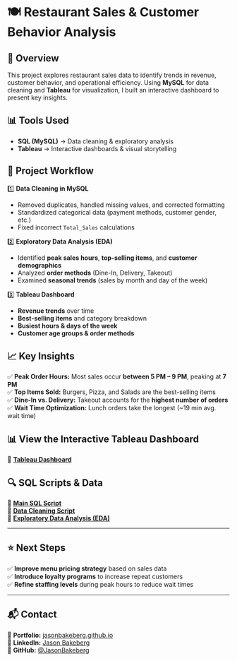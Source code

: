 # 🍽 Restaurant Sales & Customer Behavior Analysis  

## 📌 Overview  
This project explores restaurant sales data to identify trends in revenue, customer behavior, and operational efficiency. Using **MySQL** for data cleaning and **Tableau** for visualization, I built an interactive dashboard to present key insights.  

## 📊 Tools Used  
- **SQL (MySQL)** → Data cleaning & exploratory analysis  
- **Tableau** → Interactive dashboards & visual storytelling  

## 📂 Project Workflow  
1️⃣ **Data Cleaning in MySQL**  
   - Removed duplicates, handled missing values, and corrected formatting  
   - Standardized categorical data (payment methods, customer gender, etc.)  
   - Fixed incorrect `Total_Sales` calculations  

2️⃣ **Exploratory Data Analysis (EDA)**  
   - Identified **peak sales hours**, **top-selling items**, and **customer demographics**  
   - Analyzed **order methods** (Dine-In, Delivery, Takeout)  
   - Examined **seasonal trends** (sales by month and day of the week)  

3️⃣ **Tableau Dashboard**  
   - **Revenue trends** over time  
   - **Best-selling items** and category breakdown  
   - **Busiest hours & days of the week**  
   - **Customer age groups & order methods**  

## 📈 Key Insights  
✅ **Peak Order Hours:** Most sales occur **between 5 PM – 9 PM**, peaking at **7 PM**  
✅ **Top Items Sold:** Burgers, Pizza, and Salads are the best-selling items  
✅ **Dine-In vs. Delivery:** Takeout accounts for the **highest number of orders**  
✅ **Wait Time Optimization:** Lunch orders take the longest (~19 min avg. wait time)  

## 📊 View the Interactive Tableau Dashboard  
🔗 **[Tableau Dashboard](https://public.tableau.com/views/restaurant_data_case_study_Tableau/Dashboard1?:language=en-US&:sid=&:redirect=auth&:display_count=n&:origin=viz_share_link)**  

## 🔍 SQL Scripts & Data  
📌 **[Main SQL Script](restaurant_main_script.sql)**  
📌 **[Data Cleaning Script](restaurant_data_cleaning_script.sql)**  
📌 **[Exploratory Data Analysis (EDA)](restaurant_data_EDA.sql)**  

---

## ⭐ Next Steps  
✅ **Improve menu pricing strategy** based on sales data  
✅ **Introduce loyalty programs** to increase repeat customers  
✅ **Refine staffing levels** during peak hours to reduce wait times  

---

## 📬 Contact  
🔗 **Portfolio:** [jasonbakeberg.github.io](https://jasonbakeberg.github.io/)  
🔗 **LinkedIn:** [Jason Bakeberg](https://www.linkedin.com/in/jason-bakeberg/)  
🔗 **GitHub:** [@JasonBakeberg](https://github.com/JasonBakeberg)  
